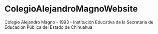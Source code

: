 # ColegioAlejandroMagnoWebsite
Colegio Alejandro Magno - 1993 - Institución Educativa de la Secretaria de Educación Pública del Estado de Chihuahua

